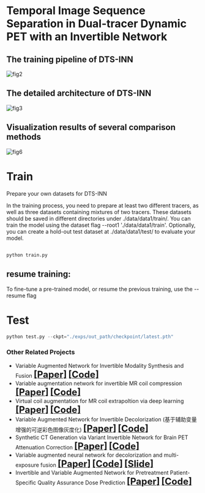 # Temporal Image Sequence Separation in Dual-tracer Dynamic PET with an Invertible Network



## The training pipeline of DTS-INN

 ![fig2](https://github.com/yqx7150/DTS-INN/assets/26964726/819935f9-5461-4c57-95ec-ea8e74c9e2f5)

## The detailed architecture of DTS-INN

 ![fig3](https://github.com/yqx7150/DTS-INN/assets/26964726/de4f60c8-a986-4d37-ae75-331943268fda)

## Visualization results of several comparison methods

 ![fig6](https://github.com/yqx7150/DTS-INN/assets/26964726/b33587b4-c313-4f9f-acb0-4846e3f42aa7)



# Train

Prepare your own datasets for DTS-INN

In the training process, you need to prepare at least two different tracers, as well as three datasets containing mixtures of two tracers. These datasets should be saved in different directories under ./data/data1/train/. You can train the model using the dataset flag --root1 './data/data1/train'. Optionally, you can create a hold-out test dataset at ./data/data1/test/ to evaluate your model.

##  

```python
python train.py 
```

##  resume training:

To fine-tune a pre-trained model, or resume the previous training, use the --resume flag




# Test

```python
python test.py --ckpt="./exps/out_path/checkpoint/latest.pth"
```



### Other Related Projects

  * Variable Augmented Network for Invertible Modality Synthesis and Fusion  [<font size=5>**[Paper]**</font>](https://ieeexplore.ieee.org/abstract/document/10070774)   [<font size=5>**[Code]**</font>](https://github.com/yqx7150/iVAN)    
 * Variable augmentation network for invertible MR coil compression  [<font size=5>**[Paper]**</font>](https://www.sciencedirect.com/science/article/abs/pii/S0730725X24000225)   [<font size=5>**[Code]**</font>](https://github.com/yqx7150/VAN-ICC)         
 * Virtual coil augmentation for MR coil extrapoltion via deep learning  [<font size=5>**[Paper]**</font>](https://www.sciencedirect.com/science/article/abs/pii/S0730725X22001722)   [<font size=5>**[Code]**</font>](https://github.com/yqx7150/VCA)    
  * Variable Augmented Network for Invertible Decolorization (基于辅助变量增强的可逆彩色图像灰度化)  [<font size=5>**[Paper]**</font>](https://jeit.ac.cn/cn/article/doi/10.11999/JEIT221205?viewType=HTML)   [<font size=5>**[Code]**</font>](https://github.com/yqx7150/VA-IDN)        
  * Synthetic CT Generation via Variant Invertible Network for Brain PET Attenuation Correction  [<font size=5>**[Paper]**</font>](https://ieeexplore.ieee.org/document/10666843)   [<font size=5>**[Code]**</font>](https://github.com/yqx7150/PET_AC_sCT)        
  * Variable augmented neural network for decolorization and multi-exposure fusion [<font size=5>**[Paper]**</font>](https://www.sciencedirect.com/science/article/abs/pii/S1566253517305298)   [<font size=5>**[Code]**</font>](https://github.com/yqx7150/DecolorNet_FusionNet_code)   [<font size=5>**[Slide]**</font>](https://github.com/yqx7150/EDAEPRec/tree/master/Slide)      
  * Invertible and Variable Augmented Network for Pretreatment Patient-Specific Quality Assurance Dose Prediction [<font size=5>**[Paper]**</font>](https://link.springer.com/article/10.1007/s10278-023-00930-w)   [<font size=5>**[Code]**</font>](https://github.com/yqx7150/IVPSQA/)
